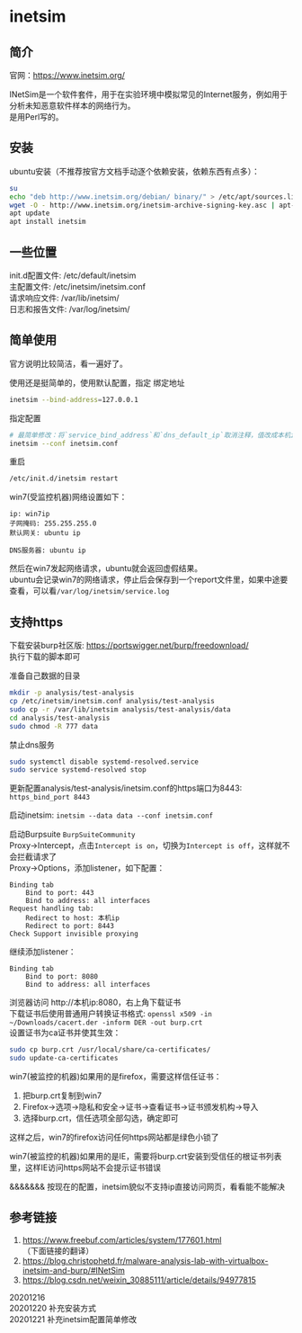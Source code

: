 # inetsim

## 简介
官网：https://www.inetsim.org/  

INetSim是一个软件套件，用于在实验环境中模拟常见的Internet服务，例如用于分析未知恶意软件样本的网络行为。  
是用Perl写的。  


## 安装
ubuntu安装（不推荐按官方文档手动逐个依赖安装，依赖东西有点多）：  
```bash
su
echo "deb http://www.inetsim.org/debian/ binary/" > /etc/apt/sources.list.d/inetsim.list
wget -O - http://www.inetsim.org/inetsim-archive-signing-key.asc | apt-key add -
apt update
apt install inetsim
```


## 一些位置
init.d配置文件: /etc/default/inetsim  
主配置文件: /etc/inetsim/inetsim.conf  
请求响应文件: /var/lib/inetsim/  
日志和报告文件: /var/log/inetsim/  


## 简单使用
官方说明比较简洁，看一遍好了。  

使用还是挺简单的，使用默认配置，指定 绑定地址  
```bash
inetsim --bind-address=127.0.0.1
```
指定配置  
```bash
# 最简单修改：将`service_bind_address`和`dns_default_ip`取消注释，值改成本机ip  
inetsim --conf inetsim.conf
```
重启  
```bash
/etc/init.d/inetsim restart
```

win7(受监控机器)网络设置如下：  
```
ip: win7ip
子网掩码: 255.255.255.0
默认网关: ubuntu ip

DNS服务器: ubuntu ip
```

然后在win7发起网络请求，ubuntu就会返回虚假结果。  
ubuntu会记录win7的网络请求，停止后会保存到一个report文件里，如果中途要查看，可以看`/var/log/inetsim/service.log`  


## 支持https
下载安装burp社区版: https://portswigger.net/burp/freedownload/  
执行下载的脚本即可  

准备自己数据的目录  
```bash
mkdir -p analysis/test-analysis
cp /etc/inetsim/inetsim.conf analysis/test-analysis
sudo cp -r /var/lib/inetsim analysis/test-analysis/data
cd analysis/test-analysis
sudo chmod -R 777 data
```

禁止dns服务  
```bash
sudo systemctl disable systemd-resolved.service
sudo service systemd-resolved stop
```

更新配置analysis/test-analysis/inetsim.conf的https端口为8443: `https_bind_port 8443`  

启动inetsim: `inetsim --data data --conf inetsim.conf`  

启动Burpsuite  `BurpSuiteCommunity`  
Proxy->Intercept，点击`Intercept is on`，切换为`Intercept is off`，这样就不会拦截请求了  
Proxy->Options，添加listener，如下配置：  
```
Binding tab
    Bind to port: 443
    Bind to address: all interfaces
Request handling tab:
    Redirect to host: 本机ip
    Redirect to port: 8443
Check Support invisible proxying
```
继续添加listener：  
```
Binding tab
    Bind to port: 8080
    Bind to address: all interfaces
```
浏览器访问 http://本机ip:8080，右上角下载证书  
下载证书后使用普通用户转换证书格式: `openssl x509 -in ~/Downloads/cacert.der -inform DER -out burp.crt`  
设置证书为ca证书并使其生效：  
```bash
sudo cp burp.crt /usr/local/share/ca-certificates/
sudo update-ca-certificates
```

win7(被监控的机器)如果用的是firefox，需要这样信任证书：  
1. 把burp.crt复制到win7
2. Firefox->选项->隐私和安全->证书->查看证书->证书颁发机构->导入
3. 选择burp.crt，信任选项全部勾选，确定即可

这样之后，win7的firefox访问任何https网站都是绿色小锁了  

win7(被监控的机器)如果用的是IE，需要将burp.crt安装到受信任的根证书列表里，这样IE访问https网站不会提示证书错误  

&&&&&&& 按现在的配置，inetsim貌似不支持ip直接访问网页，看看能不能解决  

## 参考链接
1. https://www.freebuf.com/articles/system/177601.html （下面链接的翻译）  
2. https://blog.christophetd.fr/malware-analysis-lab-with-virtualbox-inetsim-and-burp/#INetSim  
3. https://blog.csdn.net/weixin_30885111/article/details/94977815  


20201216  
20201220 补充安装方式  
20201221 补充inetsim配置简单修改    
